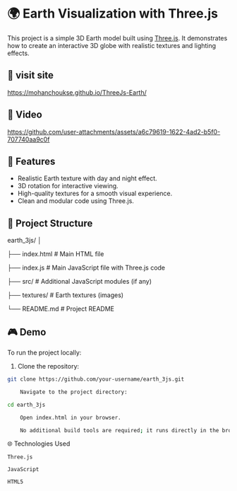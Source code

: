 # 🌍 Earth Visualization with Three.js

This project is a simple 3D Earth model built using [Three.js](https://threejs.org/). It demonstrates how to create an interactive 3D globe with realistic textures and lighting effects.

## 🔗 visit site
https://mohanchoukse.github.io/ThreeJs-Earth/


## 📸 Video
https://github.com/user-attachments/assets/a6c79619-1622-4ad2-b5f0-707740aa9c0f


## 🚀 Features
- Realistic Earth texture with day and night effect.
- 3D rotation for interactive viewing.
- High-quality textures for a smooth visual experience.
- Clean and modular code using Three.js.

## 📂 Project Structure

earth_3js/
│

├── index.html # Main HTML file

├── index.js # Main JavaScript file with Three.js code

├── src/ # Additional JavaScript modules (if any)

├── textures/ # Earth textures (images)

└── README.md # Project README


## 🎮 Demo
To run the project locally:

1. Clone the repository:
```bash
git clone https://github.com/your-username/earth_3js.git

    Navigate to the project directory:

cd earth_3js

    Open index.html in your browser.

    No additional build tools are required; it runs directly in the browser.
````

🌐 Technologies Used

    Three.js

    JavaScript

    HTML5


